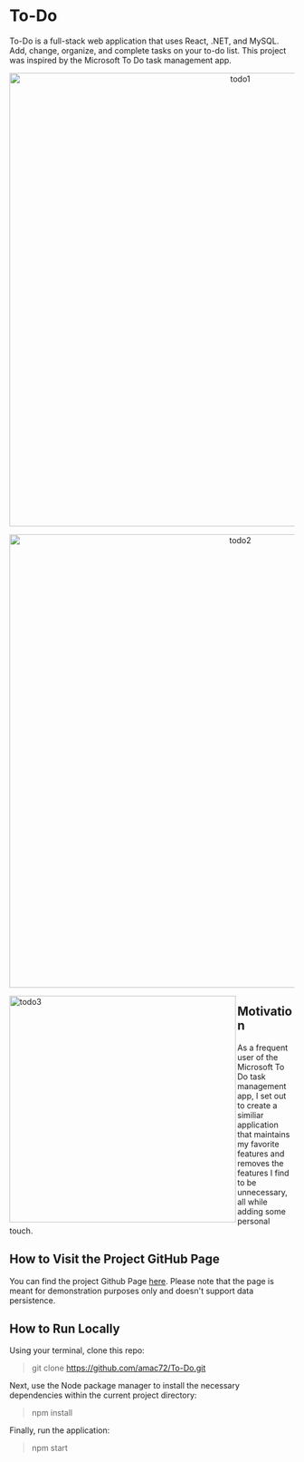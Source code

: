 # To-Do
To-Do is a full-stack web application that uses React, .NET, and MySQL. Add, change, organize, and complete tasks on your to-do list. This project was inspired by the Microsoft To Do task management app.

<p align="center">
<img width="800" alt="todo1" src="https://user-images.githubusercontent.com/93621884/184024794-5f0903b0-569a-4f4c-8fb1-bbd000a67650.png">
</p>

<p align="center">
<img width="800" alt="todo2" src="https://user-images.githubusercontent.com/93621884/184024812-9833b05c-1724-44e5-8a7c-c8ead23c29aa.png">
</p>

<img align="left" width="400" alt="todo3" src="https://user-images.githubusercontent.com/93621884/184026090-c9636226-1c57-45df-8711-916dc38a8c2f.png">

## Motivation
As a frequent user of the Microsoft To Do task management app, I set out to create a similiar application that maintains my favorite features and removes the features I find to be unnecessary, all while adding some personal touch.

## How to Visit the Project GitHub Page
You can find the project Github Page [here](https://austinmclain.github.io/To-Do/). Please note that the page is meant for demonstration purposes only and doesn't support data persistence.

## How to Run Locally
Using your terminal, clone this repo:
> git clone https://github.com/amac72/To-Do.git

Next, use the Node package manager to install the necessary dependencies within the current project directory:
> npm install

Finally, run the application:
> npm start
